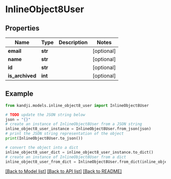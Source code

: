 # InlineObject8User


## Properties

Name | Type | Description | Notes
------------ | ------------- | ------------- | -------------
**email** | **str** |  | [optional] 
**name** | **str** |  | [optional] 
**id** | **str** |  | [optional] 
**is_archived** | **int** |  | [optional] 

## Example

```python
from kandji.models.inline_object8_user import InlineObject8User

# TODO update the JSON string below
json = "{}"
# create an instance of InlineObject8User from a JSON string
inline_object8_user_instance = InlineObject8User.from_json(json)
# print the JSON string representation of the object
print(InlineObject8User.to_json())

# convert the object into a dict
inline_object8_user_dict = inline_object8_user_instance.to_dict()
# create an instance of InlineObject8User from a dict
inline_object8_user_from_dict = InlineObject8User.from_dict(inline_object8_user_dict)
```
[[Back to Model list]](../README.md#documentation-for-models) [[Back to API list]](../README.md#documentation-for-api-endpoints) [[Back to README]](../README.md)


